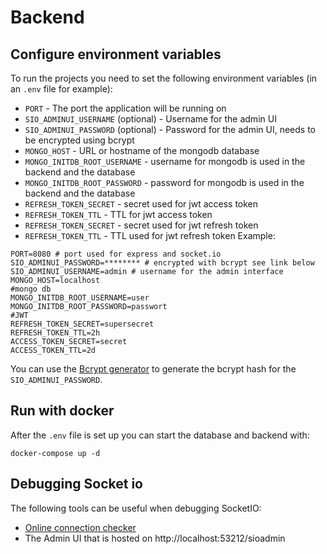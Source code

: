 # Backend

## Configure environment variables

To run the projects you need to set the following environment variables (in an `.env` file for example):

- `PORT` - The port the application will be running on
- `SIO_ADMINUI_USERNAME` (optional) - Username for the admin UI
- `SIO_ADMINUI_PASSWORD` (optional) - Password for the admin UI, needs to be encrypted using bcrypt
- `MONGO_HOST` - URL or hostname of the mongodb database
- `MONGO_INITDB_ROOT_USERNAME` - username for mongodb is used in the backend and the database
- `MONGO_INITDB_ROOT_PASSWORD` - password for mongodb is used in the backend and the database
- `REFRESH_TOKEN_SECRET` - secret used for jwt access token
- `REFRESH_TOKEN_TTL` - TTL for jwt access token
- `REFRESH_TOKEN_SECRET` - secret used for jwt refresh token
- `REFRESH_TOKEN_TTL` - TTL used for jwt refresh token
Example:

```
PORT=8080 # port used for express and socket.io
SIO_ADMINUI_PASSWORD=******** # encrypted with bcrypt see link below
SIO_ADMINUI_USERNAME=admin # username for the admin interface
MONGO_HOST=localhost
#mongo db
MONGO_INITDB_ROOT_USERNAME=user
MONGO_INITDB_ROOT_PASSWORD=passwort
#JWT
REFRESH_TOKEN_SECRET=supersecret
REFRESH_TOKEN_TTL=2h
ACCESS_TOKEN_SECRET=secret
ACCESS_TOKEN_TTL=2d
```

You can use the [Bcrypt generator](https://bcrypt-generator.com/) to generate the bcrypt hash for the `SIO_ADMINUI_PASSWORD`.

## Run with docker
After the `.env` file is set up you can start the database and backend with:

```
docker-compose up -d
```

## Debugging Socket io

The following tools can be useful when debugging SocketIO:

- [Online connection checker](https://amritb.github.io/socketio-client-tool/)
- The Admin UI that is hosted on http://localhost:53212/sioadmin
